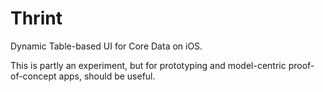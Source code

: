 Thrint
======

Dynamic Table-based UI for Core Data on iOS.

This is partly an experiment, but for prototyping and model-centric proof-of-concept apps, should be useful.
